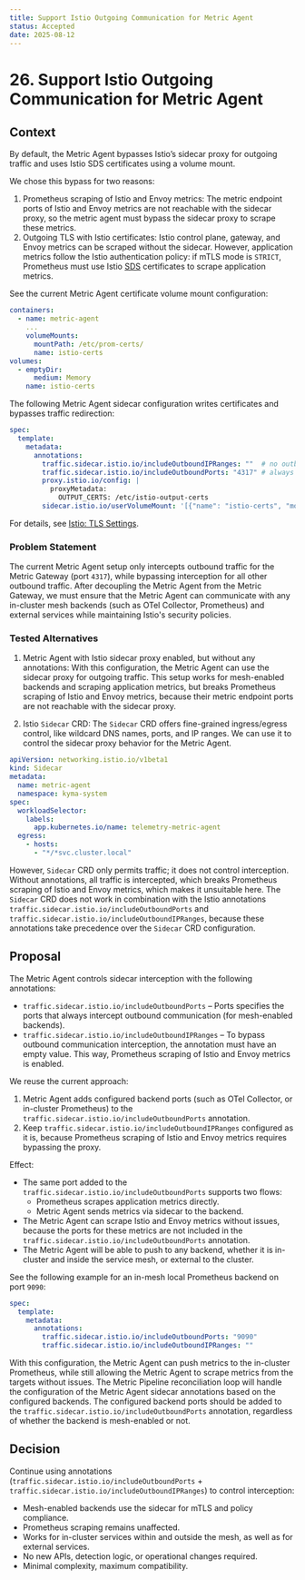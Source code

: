 ```yaml
---
title: Support Istio Outgoing Communication for Metric Agent
status: Accepted
date: 2025-08-12
---
```


# 26. Support Istio Outgoing Communication for Metric Agent

## Context

By default, the Metric Agent bypasses Istio’s sidecar proxy for outgoing traffic and uses Istio SDS certificates using a volume mount.

We chose this bypass for two reasons:

1. Prometheus scraping of Istio and Envoy metrics: The metric endpoint ports of Istio and Envoy metrics are not reachable with the sidecar proxy, so the metric agent must bypass the sidecar proxy to scrape these metrics.
2. Outgoing TLS with Istio certificates: Istio control plane, gateway, and Envoy metrics can be scraped without the sidecar. However, application metrics follow the Istio authentication policy: if mTLS mode is `STRICT`, Prometheus must use Istio [SDS](https://www.envoyproxy.io/docs/envoy/latest/configuration/security/secret) certificates to scrape application metrics.

See the current Metric Agent certificate volume mount configuration:

```yaml
containers:
  - name: metric-agent
    ...
    volumeMounts:
      mountPath: /etc/prom-certs/
      name: istio-certs
volumes:
  - emptyDir:
      medium: Memory
    name: istio-certs
```

The following Metric Agent sidecar configuration writes certificates and bypasses traffic redirection:

```yaml
spec:
  template:
    metadata:
      annotations:
        traffic.sidecar.istio.io/includeOutboundIPRanges: ""  # no outbound interception
        traffic.sidecar.istio.io/includeOutboundPorts: "4317" # always intercept OTLP traffic to Metric Gateway
        proxy.istio.io/config: |  
          proxyMetadata:
            OUTPUT_CERTS: /etc/istio-output-certs
        sidecar.istio.io/userVolumeMount: '[{"name": "istio-certs", "mountPath": "/etc/istio-output-certs"}]'
```

For details, see [Istio: TLS Settings](https://istio.io/latest/docs/ops/integrations/prometheus/#tls-settings).

### Problem Statement
The current Metric Agent setup only intercepts outbound traffic for the Metric Gateway (port `4317`), while bypassing interception for all other outbound traffic.
After decoupling the Metric Agent from the Metric Gateway, we must ensure that the Metric Agent can communicate with any in-cluster mesh backends (such as OTel Collector, Prometheus) and external services while maintaining Istio's security policies.

### Tested Alternatives

1. Metric Agent with Istio sidecar proxy enabled, but without any annotations:
   With this configuration, the Metric Agent can use the sidecar proxy for outgoing traffic. This setup works for mesh-enabled backends and scraping application metrics, but breaks Prometheus scraping of Istio and Envoy metrics, because their metric endpoint ports are not reachable with the sidecar proxy.

2. Istio `Sidecar` CRD:
   The `Sidecar` CRD offers fine-grained ingress/egress control, like wildcard DNS names, ports, and IP ranges. We can use it to control the sidecar proxy behavior for the Metric Agent.

```yaml
apiVersion: networking.istio.io/v1beta1
kind: Sidecar
metadata:
  name: metric-agent
  namespace: kyma-system
spec:
  workloadSelector:
    labels:
      app.kubernetes.io/name: telemetry-metric-agent
  egress:
    - hosts:
      - "*/*svc.cluster.local"
```

However, `Sidecar` CRD only permits traffic; it does not control interception. Without annotations, all traffic is intercepted, which breaks Prometheus scraping of Istio and Envoy metrics, which makes it unsuitable here.
The `Sidecar` CRD does not work in combination with the Istio annotations `traffic.sidecar.istio.io/includeOutboundPorts` and `traffic.sidecar.istio.io/includeOutboundIPRanges`, because these annotations take precedence over the `Sidecar` CRD configuration.

## Proposal

The Metric Agent controls sidecar interception with the following annotations:
- `traffic.sidecar.istio.io/includeOutboundPorts` – Ports specifies the ports that always intercept outbound communication (for mesh-enabled backends).
- `traffic.sidecar.istio.io/includeOutboundIPRanges` – To bypass outbound communication interception, the annotation must have an empty value. This way, Prometheus scraping of Istio and Envoy metrics is enabled.

We reuse the current approach:
1. Metric Agent adds configured backend ports (such as OTel Collector, or in-cluster Prometheus) to the `traffic.sidecar.istio.io/includeOutboundPorts` annotation.
2. Keep `traffic.sidecar.istio.io/includeOutboundIPRanges` configured as it is, because Prometheus scraping of Istio and Envoy metrics requires bypassing the proxy.

Effect:
- The same port added to the `traffic.sidecar.istio.io/includeOutboundPorts` supports two flows:
  - Prometheus scrapes application metrics directly.
  - Metric Agent sends metrics via sidecar to the backend.
- The Metric Agent can scrape Istio and Envoy metrics without issues, because the ports for these metrics are not included in the `traffic.sidecar.istio.io/includeOutboundPorts` annotation.
- The Metric Agent will be able to push to any backend, whether it is in-cluster and inside the service mesh, or external to the cluster.

See the following example for an in-mesh local Prometheus backend on port `9090`:

```yaml
spec:
  template:
    metadata:
      annotations:
        traffic.sidecar.istio.io/includeOutboundPorts: "9090"
        traffic.sidecar.istio.io/includeOutboundIPRanges: ""
```

With this configuration, the Metric Agent can push metrics to the in-cluster Prometheus, while still allowing the Metric Agent to scrape metrics from the targets without issues.
The Metric Pipeline reconciliation loop will handle the configuration of the Metric Agent sidecar annotations based on the configured backends. The configured backend ports should be added to the `traffic.sidecar.istio.io/includeOutboundPorts` annotation, regardless of whether the backend is mesh-enabled or not.

## Decision

Continue using annotations (`traffic.sidecar.istio.io/includeOutboundPorts` + `traffic.sidecar.istio.io/includeOutboundIPRanges`) to control interception:
 
- Mesh-enabled backends use the sidecar for mTLS and policy compliance.
- Prometheus scraping remains unaffected.
- Works for in-cluster services within and outside the mesh, as well as for external services.
- No new APIs, detection logic, or operational changes required.
- Minimal complexity, maximum compatibility.

